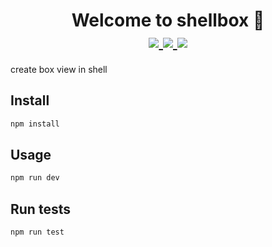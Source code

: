 <h1 align="center">
Welcome to shellbox 👋
<br>
<a href="https://npm.im/shellbox">
  <img src="https://badgen.net/npm/v/shellbox">
</a>
<a href="https://npm.im/shellbox">
  <img src="https://badgen.net/github/stars/hcl-z/shellbox">
</a>
<a href="https://npm.im/shellbox">
  <img src="https://badgen.net/npm/license/shellbox">
</a>
</h1>

><p align="center">
create box view in shell
</p>

## Install

```sh
npm install
```

## Usage

```sh
npm run dev
```

## Run tests

```sh
npm run test
```
